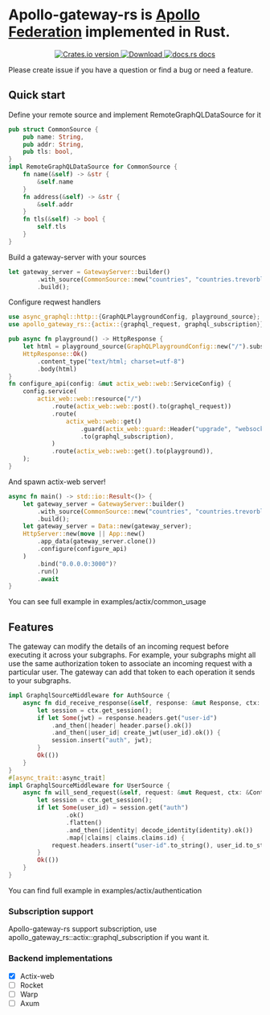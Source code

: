 # Apollo-gateway-rs is [Apollo Federation](https://www.apollographql.com/apollo-federation) implemented in Rust.

<div align="center">
  <!-- Crates version -->
  <a href="https://crates.io/crates/apollo-gateway-rs">
    <img src="https://img.shields.io/crates/v/apollo-gateway-rs.svg?style=flat-square"
    alt="Crates.io version" />
  </a>
  <!-- Downloads -->
  <a href="https://crates.io/crates/apollo-gateway-rs">
    <img src="https://img.shields.io/crates/d/apollo-gateway-rs.svg?style=flat-square"
      alt="Download" />
  </a>
  <!-- docs.rs docs -->
  <a href="https://docs.rs/apollo-gateway-rs">
    <img src="https://img.shields.io/badge/docs-latest-blue.svg?style=flat-square"
      alt="docs.rs docs" />
  </a>
</div>

Please create issue if you have a question or find a bug or need a feature.
## Quick start

Define your remote source and implement RemoteGraphQLDataSource for it

```rust
pub struct CommonSource {
    pub name: String,
    pub addr: String,
    pub tls: bool,
}
impl RemoteGraphQLDataSource for CommonSource {
    fn name(&self) -> &str {
        &self.name
    }
    fn address(&self) -> &str {
        &self.addr
    }
    fn tls(&self) -> bool {
        self.tls
    }
}
```

Build a gateway-server with your sources

```rust
let gateway_server = GatewayServer::builder()
        .with_source(CommonSource::new("countries", "countries.trevorblades.com", true))
        .build();
```

Configure reqwest handlers 

```rust
use async_graphql::http::{GraphQLPlaygroundConfig, playground_source};
use apollo_gateway_rs::{actix::{graphql_request, graphql_subscription}};

pub async fn playground() -> HttpResponse {
    let html = playground_source(GraphQLPlaygroundConfig::new("/").subscription_endpoint("/"));
    HttpResponse::Ok()
        .content_type("text/html; charset=utf-8")
        .body(html)
}
fn configure_api(config: &mut actix_web::web::ServiceConfig) {
    config.service(
        actix_web::web::resource("/")
            .route(actix_web::web::post().to(graphql_request))
            .route(
                actix_web::web::get()
                    .guard(actix_web::guard::Header("upgrade", "websocket"))
                    .to(graphql_subscription),
            )
            .route(actix_web::web::get().to(playground)),
    );
}
```
And spawn actix-web server!

```rust
async fn main() -> std::io::Result<()> {
    let gateway_server = GatewayServer::builder()
        .with_source(CommonSource::new("countries", "countries.trevorblades.com", true))
        .build();
    let gateway_server = Data::new(gateway_server);
    HttpServer::new(move || App::new()
        .app_data(gateway_server.clone())
        .configure(configure_api)
    )
        .bind("0.0.0.0:3000")?
        .run()
        .await
}
```

You can see full example in examples/actix/common_usage

## Features

The gateway can modify the details of an incoming request before executing it across your subgraphs. For example, your subgraphs might all use the same authorization token to associate an incoming request with a particular user. The gateway can add that token to each operation it sends to your subgraphs.

```rust
impl GraphqlSourceMiddleware for AuthSource {
    async fn did_receive_response(&self, response: &mut Response, ctx: &Context) -> anyhow::Result<()> {
        let session = ctx.get_session();
        if let Some(jwt) = response.headers.get("user-id")
            .and_then(|header| header.parse().ok())
            .and_then(|user_id| create_jwt(user_id).ok()) {
            session.insert("auth", jwt);
        }
        Ok(())
    }
}
#[async_trait::async_trait]
impl GraphqlSourceMiddleware for UserSource {
    async fn will_send_request(&self, request: &mut Request, ctx: &Context) -> anyhow::Result<()> {
        let session = ctx.get_session();
        if let Some(user_id) = session.get("auth")
                .ok()
                .flatten()
                .and_then(|identity| decode_identity(identity).ok())
                .map(|claims| claims.claims.id) {
            request.headers.insert("user-id".to_string(), user_id.to_string());
        }
        Ok(())
    }
}
```

You can find full example in examples/actix/authentication

### Subscription support
Apollo-gateway-rs support subscription, use apollo_gateway_rs::actix::graphql_subscription if you want it.

### Backend implementations 
- [x] Actix-web
- [ ] Rocket
- [ ] Warp
- [ ] Axum